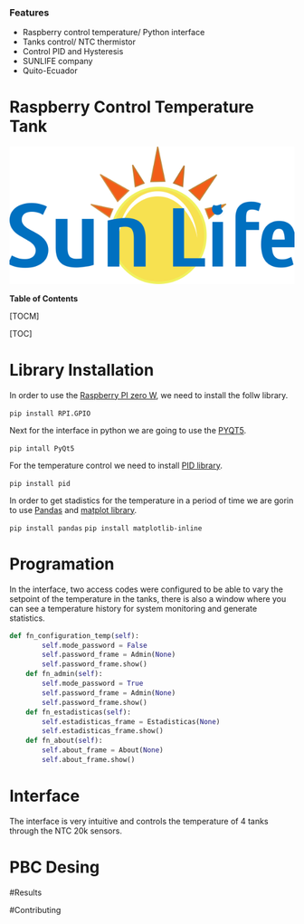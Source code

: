 ### Features

- Raspberry control temperature/ Python interface 
- Tanks control/ NTC thermistor
- Control PID and Hysteresis
- SUNLIFE company 
- Quito-Ecuador

# Raspberry Control Temperature Tank

![](https://github.com/FreakJazz/Raspberry-interface-temperature-control/blob/main/images/Solo%20Horizontal.png)


**Table of Contents**

[TOCM]

[TOC]

# Library Installation

In order to use the [Raspberry PI zero W](https://www.raspberrypi.org/products/raspberry-pi-zero-w/ "Raspberry PI zero W"), we need to install the follw library.

`pip install RPI.GPIO`

Next for the interface in python we are going to use the [PYQT5](https://www.riverbankcomputing.com/static/Docs/PyQt5/ "PYQT5").

`pip intall PyQt5`

For the temperature control we need to install [PID library](https://pypi.org/project/pid/ "PID library").

`pip install pid`

In order to get stadistics for the temperature in a period of time we are gorin to use [Pandas](https://pandas.pydata.org/ "Pandas") and [matplot library](https://matplotlib.org/ "matplot library").

`pip install pandas`
`pip install matplotlib-inline`

# Programation

In the interface, two access codes were configured to be able to vary the setpoint of the temperature in the tanks, there is also a window where you can see a temperature history for system monitoring and generate statistics.

```python
def fn_configuration_temp(self):
        self.mode_password = False
        self.password_frame = Admin(None)
        self.password_frame.show()
    def fn_admin(self):    
        self.mode_password = True
        self.password_frame = Admin(None)
        self.password_frame.show()
    def fn_estadisticas(self):
        self.estadisticas_frame = Estadisticas(None)
        self.estadisticas_frame.show()
    def fn_about(self):
        self.about_frame = About(None)
        self.about_frame.show()
```

# Interface

The interface is very intuitive and controls the temperature of 4 tanks through the NTC 20k sensors.

# PBC Desing

#Results

#Contributing

